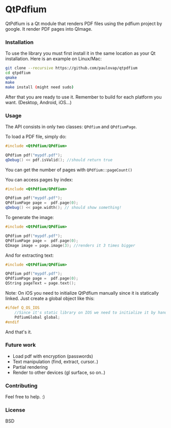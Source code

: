 # QtPdfium

QtPdfium is a Qt module that renders PDF files using the pdfium project by google. It render PDF pages into QImage.

### Installation
To use the library you must first install it in the same location as your Qt installation. Here is an example on Linux/Mac:

```sh
git clone --recursive https://github.com/paulovap/qtpdfium
cd qtpdfium
qmake
make
make install (might need sudo)
```
After that you are ready to use it. Remember to build for each platform you want. (Desktop, Android, iOS...)

### Usage

The API consists in only two classes: `QPdfium` and `QPdfiumPage`.

To load a PDF file, simply do:
```cpp
#include <QtPdfium/QPdfium>

QPdfium pdf("mypdf.pdf");
qDebug() << pdf.isValid(); //should return true
```

You can get the number of pages with `QPdfium::pageCount()`

You can access pages by index:

```cpp
#include <QtPdfium/QPdfium>

QPdfium pdf("mypdf.pdf");
QPdfiumPage page =  pdf.page(0);
qDebug() << page.width(); // should show something!
```

To generate the image:

```cpp
#include <QtPdfium/QPdfium>

QPdfium pdf("mypdf.pdf");
QPdfiumPage page =  pdf.page(0);
QImage image = page.image(3); //renders it 3 times bigger
```

And for extracting text:

```cpp
#include <QtPdfium/QPdfium>

QPdfium pdf("mypdf.pdf");
QPdfiumPage page =  pdf.page(0);
QString pageText = page.text();
```

Note: On iOS you need to initialize QtPdfium manually since it is statically linked. Just create a global object like this:

```cpp
#ifdef Q_OS_IOS
    //Since it's static library on IOS we need to initialize it by hand
    PdfiumGlobal global;
#endif
```

And that's it.

### Future work

 - Load pdf with encryption (passwords)
 - Text manipulation (find, extract, cursor..)
 - Partial rendering
 - Render to other devices (gl surface, so on..)

### Contributing
Feel free to help. :)

### License
BSD
